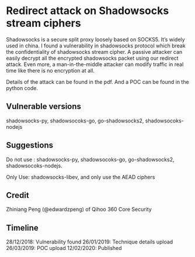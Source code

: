 # Redirect attack on Shadowsocks stream ciphers

Shadowsocks is a secure split proxy loosely based on SOCKS5. It’s widely used in china.
I found a vulnerability in shadowsocks protocol which break the confidentiality of
shadowsocks stream cipher. A passive attacker can easily decrypt all the encrypted shadowsocks packet using our redirect attack. Even more, a man-in-the-middle attacker can modify traffic in real time like there is no encryption at all.

Details of the attack can be found in the pdf. And a POC can be found in the python code.

## Vulnerable versions
shadowsocks-py, shadowsocoks-go, go-shadowsocks2, shadowsocoks-nodejs

## Suggestions
Do not use : shadowsocks-py, shadowsocoks-go, go-shadowsocks2, shadowsocoks-nodejs.

Only Use: shadowsocks-libev, and only use the AEAD ciphers

## Credit
Zhiniang Peng (@edwardzpeng) of Qihoo 360 Core Security

## Timeline
28/12/2018: Vulnerability found
26/01/2019: Technique details upload
26/03/2019: POC upload 
12/02/2020: Published 
